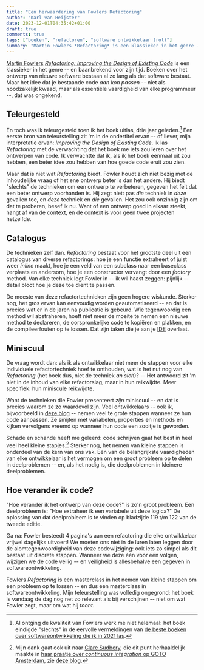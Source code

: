 ```yaml
---
title: "Een herwaardering van Fowlers Refactoring"
author: "Karl van Heijster"
date: 2023-12-01T04:35:42+01:00
draft: true
comments: true
tags: ["boeken", "refactoren", "software ontwikkelaar (rol)"]
summary: "Martin Fowlers *Refactoring* is een klassieker in het genre -- en baanbrekend voor zijn tijd. Boeken over het ontwerp van nieuwe software bestaan al zo lang als dat software bestaat. Maar het idee dat je bestaande code *aan kon passen* -- niet als noodzakelijk kwaad, maar als essentiële vaardigheid van elke programmeur --, dat was ongekend. -- En toch was ik teleurgesteld toen ik het boek uitlas, drie jaar geleden."
---
```


[Martin Fowlers](https://martinfowler.com/) [*Refactoring: Improving the Design of Existing Code*](https://martinfowler.com/books/refactoring.html) is een klassieker in het genre -- en baanbrekend voor zijn tijd. Boeken over het ontwerp van nieuwe software bestaan al zo lang als dat software bestaat. Maar het idee dat je bestaande code *aan kon passen* -- niet als noodzakelijk kwaad, maar als essentiële vaardigheid van elke programmeur --, dat was ongekend.


## Teleurgesteld


En toch was ik teleurgesteld toen ik het boek uitlas, drie jaar geleden.[^1] Een eerste bron van teleurstelling zit 'm in de ondertitel ervan -- of liever, mijn interpretatie ervan: *Improving the Design of Existing Code*. Ik las *Refactoring* met de verwachting dat het boek me iets zou leren over het ontwerpen van code. Ik verwachtte dat ik, als ik het boek eenmaal uit zou hebben, een beter idee zou hebben van hoe goede code eruit zou zien.


Maar dat is niet wat *Refactoring* biedt. Fowler houdt zich niet bezig met de inhoudelijke vraag of het ene ontwerp beter is dan het andere. Hij biedt "slechts" de technieken om een ontwerp te verbeteren, gegeven het feit dat een beter ontwerp voorhanden is. Hij zegt niet: pas *die* techniek in *deze* gevallen toe, en *deze* techniek en *die* gevallen. Het zou ook onzinnig zijn om dat te proberen, besef ik nu. Want of een ontwerp goed in elkaar steekt, hangt af van de context, en de context is voor geen twee projecten hetzelfde.


## Catalogus


De technieken zelf dan. *Refactoring* bestaat voor het grootste deel uit een catalogus van diverse refactorings: hoe je een functie extraheert of juist weer *inline* maakt, hoe je een veld van een subclass naar een baseclass verplaats en andersom, hoe je een constructor vervangt door een *factory* method. Van elke techniek legt Fowler in -- ik wil haast zeggen: pijnlijk -- detail bloot hoe je deze toe dient te passen.


De meeste van deze refactortechnieken zijn geen hogere wiskunde. Sterker nog, het gros ervan kan eenvoudig worden geautomatiseerd -- en dat is precies wat er in de jaren na publicatie is gebeurd. Wie tegenwoordig een method wil abstraheren, hoeft niet meer de moeite te nemen een nieuwe method te declareren, de oorspronkelijke code te kopiëren en plakken, en de compileerfouten op te lossen. Dat zijn taken die je aan je [IDE](https://nl.wikipedia.org/wiki/Integrated_development_environment "'Integrated development environment', Wikipedia") overlaat.


## Miniscuul


De vraag wordt dan: als ik als ontwikkelaar niet meer de stappen voor elke individuele refactortechniek hoef te onthouden, wat is het nut nog van *Refactoring* (het boek dus, niet de techniek *an sich*)? -- Het antwoord zit 'm niet in de inhoud van elke refactorslag, maar in hun reikwijdte. Meer specifiek: hun miniscule reikwijdte.


Want de technieken die Fowler presenteert *zijn* miniscuul -- en dat is precies waarom ze zo waardevol zijn. Veel ontwikkelaars -- ook ik, bijvoorbeeld in [deze blog](/blog/22/08/twee-stijlen-van-refactoren/ "'Twee stijlen van refactoren'") -- nemen veel te grote stappen wanneer ze hun code aanpassen. Ze smijten met variabelen, properties en methods en kijken vervolgens vreemd op wanneer hun code een zooitje is geworden.


Schade en schande heeft me geleerd: code schrijven gaat het best in heel veel heel kleine stapjes.[^2] Sterker nog, het nemen van kleine stappen is onderdeel van de kern van ons vak. Eén van de belangrijkste vaardigheden van elke ontwikkelaar is het vermogen om een groot probleem op te delen in deelproblemen -- en, als het nodig is, die deelproblemen in kleinere deelproblemen.


## Hoe verander ik code?


"Hoe verander ik het ontwerp van deze code?" is zo'n groot probleem. Een deelprobleem is: "Hoe extraheer ik een variabele uit deze logica?" De oplossing van dat deelprobleem is te vinden op bladzijde 119 t/m 122 van de tweede editie. 


Ga na: Fowler besteedt 4 pagina's aan een refactoring die elke ontwikkelaar vrijwel dagelijks uitvoert! We moeten ons niet in de luren laten leggen door de alomtegenwoordigheid van deze codewijziging: ook iets zo simpel als dit bestaat uit discrete stappen. Wanneer we deze één voor één volgen, wijzigen we de code veilig -- en veiligheid is allesbehalve een gegeven in softwareontwikkeling.


Fowlers *Refactoring* is een masterclass in het nemen van kleine stappen om een probleem op te lossen -- en dus een masterclass in softwareontwikkeling. Mijn teleurstelling was volledig ongegrond: het boek is vandaag de dag nog net zo relevant als bij verschijnen -- niet om wat Fowler zegt, maar om wat hij *toont*.


[^1]: Al ontging de kwaliteit van Fowlers werk me niet helemaal: het boek eindigde "slechts" in de eervolle vermeldingen van [de beste boeken over softwareontwikkeling die ik in 2021 las](/blog/21/12/de-beste-boeken-over-software-ontwikkeling-die-ik-in-2021-las/). 


[^2]: Mijn dank gaat ook uit naar [Clare Sudbery](https://www.linkedin.com/in/clare-sudbery-she-her-35939540/), die dit punt herhaaldelijk maakte in [haar praatje over *continuous integration* op GOTO Amsterdam](https://youtu.be/97qyNQz7fxY "'Continuous Integration: That’s Not What They Meant • Clare Sudbery • YOW! 2023', YouTube"), zie [deze blog](/blog/23/09/doe-je-wel-echt-aan-continuous-integration/ "'Doe je wel écht aan continuous integration?'").
